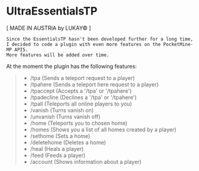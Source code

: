 # UltraEssentialsTP

[ MADE IN AUSTRIA by LUKAY© ]

    Since the EssentialsTP hasn't been developed further for a long time, 
    I decided to code a plugin with even more features on the PocketMine-MP API5. 
    More features will be added over time.

At the moment the plugin has the following features:

> - /tpa <player> (Sends a teleport request to a player)
> - /tpahere <player> (Sends a teleport here request to a player)
> - /tpaccept (Accepts a '/tpa' or '/tpahere')
> - /tpadecline (Declines a '/tpa' or '/tpahere')
> - /tpall (Teleports all online players to you)
> - /vanish <player> (Turns vanish on)
> - /unvanish <player> (Turns vanish off)
> - /home <home> (Teleports you to chosen home)
> - /homes (Shows you a list of all homes created by a player)
> - /sethome <home> (Sets a home)
> - /deletehome <home> (Deletes a home)
> - /heal <player> (Heals a player)
> - /feed <player> (Feeds a player)
> - /account <player> (Shows information about a player)